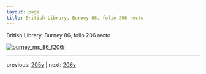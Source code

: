 ```yaml
---
layout: page
title: British Library, Burney 86, folio 206 recto
---
```


British Library, Burney 86, folio 206 recto

[![burney_ms_86_f206r](http://www.homermultitext.org/iipsrv?IIIF=/project/homer/pyramidal/deepzoom/bl/burney86imgs/v1/burney_ms_86_f206r.tif/full/800,/0/default.jpg)](http://www.homermultitext.org/ict2/?urn=urn:cite2:bl:burney86imgs.v1:burney_ms_86_f206r) 

---

previous:  [205v](../205v/) | next: [206v](../206v/)
